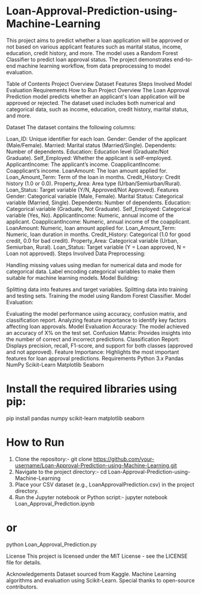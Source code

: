 # Loan-Approval-Prediction-using-Machine-Learning
This project aims to predict whether a loan application will be approved or not based on various applicant features such as marital status, income, education, credit history, and more. The model uses a Random Forest Classifier to predict loan approval status. The project demonstrates end-to-end machine learning workflow, from data preprocessing to model evaluation.

Table of Contents
Project Overview
Dataset
Features
Steps Involved
Model Evaluation
Requirements
How to Run
Project Overview
The Loan Approval Prediction model predicts whether an applicant's loan application will be approved or rejected. The dataset used includes both numerical and categorical data, such as income, education, credit history, marital status, and more.

Dataset
The dataset contains the following columns:

Loan_ID: Unique identifier for each loan.
Gender: Gender of the applicant (Male/Female).
Married: Marital status (Married/Single).
Dependents: Number of dependents.
Education: Education level (Graduate/Not Graduate).
Self_Employed: Whether the applicant is self-employed.
ApplicantIncome: The applicant’s income.
CoapplicantIncome: Coapplicant’s income.
LoanAmount: The loan amount applied for.
Loan_Amount_Term: Term of the loan in months.
Credit_History: Credit history (1.0 or 0.0).
Property_Area: Area type (Urban/Semiurban/Rural).
Loan_Status: Target variable (Y/N, Approved/Not Approved).
Features
Gender: Categorical variable (Male, Female).
Marital Status: Categorical variable (Married, Single).
Dependents: Number of dependents.
Education: Categorical variable (Graduate, Not Graduate).
Self_Employed: Categorical variable (Yes, No).
ApplicantIncome: Numeric, annual income of the applicant.
CoapplicantIncome: Numeric, annual income of the coapplicant.
LoanAmount: Numeric, loan amount applied for.
Loan_Amount_Term: Numeric, loan duration in months.
Credit_History: Categorical (1.0 for good credit, 0.0 for bad credit).
Property_Area: Categorical variable (Urban, Semiurban, Rural).
Loan_Status: Target variable (Y = Loan approved, N = Loan not approved).
Steps Involved
Data Preprocessing:

Handling missing values using median for numerical data and mode for categorical data.
Label encoding categorical variables to make them suitable for machine learning models.
Model Building:

Splitting data into features and target variables.
Splitting data into training and testing sets.
Training the model using Random Forest Classifier.
Model Evaluation:

Evaluating the model performance using accuracy, confusion matrix, and classification report.
Analyzing feature importance to identify key factors affecting loan approvals.
Model Evaluation
Accuracy: The model achieved an accuracy of X% on the test set.
Confusion Matrix: Provides insights into the number of correct and incorrect predictions.
Classification Report: Displays precision, recall, F1-score, and support for both classes (approved and not approved).
Feature Importance: Highlights the most important features for loan approval predictions.
Requirements
Python 3.x
Pandas
NumPy
Scikit-Learn
Matplotlib
Seaborn

# Install the required libraries using pip:
pip install pandas numpy scikit-learn matplotlib seaborn
# How to Run
1. Clone the repository:- git clone https://github.com/your-username/Loan-Approval-Prediction-using-Machine-Learning.git
2. Navigate to the project directory:- cd Loan-Approval-Prediction-using-Machine-Learning
3. Place your CSV dataset (e.g., LoanApprovalPrediction.csv) in the project directory.
4. Run the Jupyter notebook or Python script:- jupyter notebook Loan_Approval_Prediction.ipynb 
# or 
python Loan_Approval_Prediction.py

License
This project is licensed under the MIT License - see the LICENSE file for details.

Acknowledgements
Dataset sourced from Kaggle.
Machine Learning algorithms and evaluation using Scikit-Learn.
Special thanks to open-source contributors.



